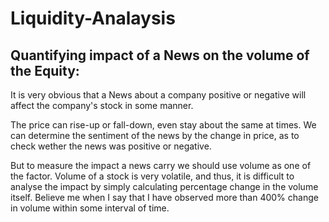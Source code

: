 # Liquidity-Analaysis
## Quantifying impact of a News on the volume of the Equity:
   It is very obvious that a News about a company positive or negative will affect the company's stock in some manner.
    
   The price can rise-up or fall-down, even stay about the same at times. We can determine the sentiment of the news by the change in price, as to check wether the news was positive or negative.
    
   But to measure the impact a news carry we should use volume as one of the factor. Volume of a stock is very volatile, and thus, it is difficult to analyse the impact by simply calculating percentage change in the volume itself. Believe me when I say that I have observed more than 400% change in volume within some interval of time.
 
